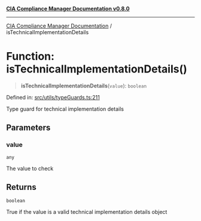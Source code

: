 [**CIA Compliance Manager Documentation v0.8.0**](../README.md)

***

[CIA Compliance Manager Documentation](../globals.md) / isTechnicalImplementationDetails

# Function: isTechnicalImplementationDetails()

> **isTechnicalImplementationDetails**(`value`): `boolean`

Defined in: [src/utils/typeGuards.ts:211](https://github.com/Hack23/cia-compliance-manager/blob/cb6149c89796a3270553cf52dea8f2c5b402dd17/src/utils/typeGuards.ts#L211)

Type guard for technical implementation details

## Parameters

### value

`any`

The value to check

## Returns

`boolean`

True if the value is a valid technical implementation details object
